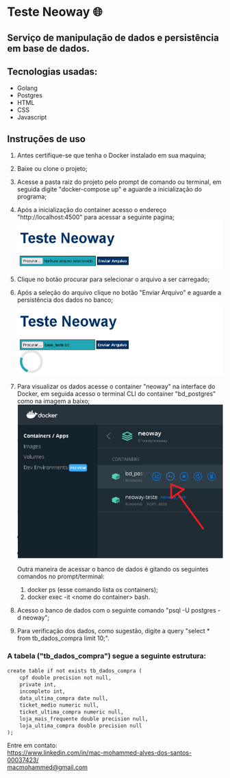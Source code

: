 # Teste Neoway :globe_with_meridians:

## Serviço de manipulação de dados e persistência em base de dados.

## Tecnologias usadas:
 * Golang
 * Postgres
 * HTML
 * CSS
 * Javascript

## Instruções de uso

1. Antes certifique-se que tenha o Docker instalado em sua maquina;
2. Baixe ou clone o projeto;
3. Acesse a pasta raiz do projeto pelo prompt de comando ou terminal, em seguida digite "docker-compose up" e aguarde a inicialização do programa;
4. Após a inicialização do container acesso o endereço "http://localhost:4500" para acessar a seguinte pagina;
   ![Neoway](./imgs/neoway.jpeg)
5. Clique no botão procurar para selecionar o arquivo a ser carregado;
6.  Após a seleção do arquivo clique no botão "Enviar Arquivo" e aguarde a persistência dos dados no banco;
   ![Neoway-carregamento](./imgs/carregamento.jpeg)
7. Para visualizar os dados acesse o container "neoway" na interface do Docker, em seguida acesso o terminal CLI do container "bd_postgres" como na imagem a baixo;
   ![acesso-container-docker](./imgs/container.jpeg)
	
	Outra maneira de acessar o banco de dados é gitando os seguintes comandos no prompt/terminal:
	1. docker ps (esse comando lista os containers);
	2. docker exec -it \<nome do container\> bash.

8. Acesso o banco de dados com o seguinte comando "psql -U postgres -d neoway";
9. Para verificação dos dados, como sugestão, digite a query "select * from tb_dados_compra limit 10;".



### A tabela ("tb_dados_compra") segue a seguinte estrutura: 

	create table if not exists tb_dados_compra (
		cpf double precision not null,
		private int,
		incompleto int,
		data_ultima_compra date null,
		ticket_medio numeric null,
		ticket_ultima_compra numeric null,
		loja_mais_frequente double precision null,
		loja_ultima_compra double precision null
	);



Entre em contato:
\
https://www.linkedin.com/in/mac-mohammed-alves-dos-santos-00037423/
\
macmohammed@gmail.com